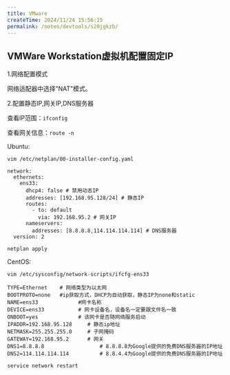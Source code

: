 ```yaml
---
title: VMware
createTime: 2024/11/24 15:56:15
permalink: /notes/devtools/s20jgkzb/
---
```


## VMWare Workstation虚拟机配置固定IP

1.网络配置模式

网络适配器中选择"NAT"模式。

2.配置静态IP,网关IP,DNS服务器

查看IP范围：`ifconfig`

查看网关信息：`route -n`

Ubuntu: 

`vim /etc/netplan/00-installer-config.yaml`

```
network:
  ethernets:
    ens33:
      dhcp4: false # 禁用动态IP
      addresses: [192.168.95.128/24] # 静态IP
      routes:
        - to: default
          via: 192.168.95.2 # 网关IP
      nameservers:
        addresses: [8.8.8.8,114.114.114.114] # DNS服务器
  version: 2
```

`netplan apply`

CentOS: 

`vim /etc/sysconfig/network-scripts/ifcfg-ens33`

```
TYPE=Ethernet    # 网络类型为以太网
BOOTPROTO=none   #ip获取方式，DHCP为自动获取，静态IP为none和static
NAME=ens33             #网卡名称
DEVICE=ens33           # 网卡设备名，设备名一定要跟文件名一致 
ONBOOT=yes             # 该网卡是否随网络服务启动
IPADDR=192.168.95.128     # 静态ip地址 
NETMASK=255.255.255.0     # 子网掩码
GATEWAY=192.168.95.2      # 网关
DNS1=8.8.8.8                  # 8.8.8.8为Google提供的免费DNS服务器的IP地址   
DNS2=114.114.114.114          # 8.8.4.4为Google提供的免费DNS服务器的IP地址
```

`service network restart`



